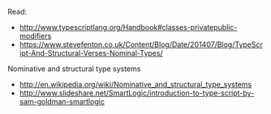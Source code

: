 Read:
- http://www.typescriptlang.org/Handbook#classes-privatepublic-modifiers
- https://www.stevefenton.co.uk/Content/Blog/Date/201407/Blog/TypeScript-And-Structural-Verses-Nominal-Types/

Nominative and structural type systems
- http://en.wikipedia.org/wiki/Nominative_and_structural_type_systems
- http://www.slideshare.net/SmartLogic/introduction-to-type-script-by-sam-goldman-smartlogic